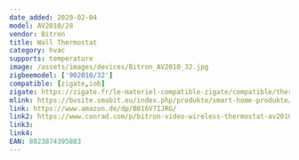 ```yaml
---
date_added: 2020-02-04
model: AV2010/28
vendor: Bitron
title: Wall Thermostat
category: hvac
supports: temperature
image: /assets/images/devices/Bitron_AV2010_32.jpg
zigbeemodel: ['902010/32']
compatible: [zigate,iob]
zigate: https://zigate.fr/le-materiel-compatible-zigate/compatible/thermostatbitron90201032
mlink: https://bvsite.smabit.eu/index.php/produkte/smart-home-produkte/funkthermostat/
link: https://www.amazon.de/dp/B016V7IJRG/
link2: https://www.conrad.com/p/bitron-video-wireless-thermostat-av201032-90201032-1-channel-1535658
link3: 
link4:
EAN: 8023874395883 
---
```


